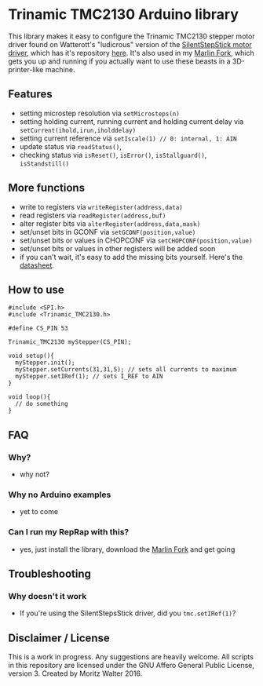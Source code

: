 # Trinamic TMC2130 Arduino library
This library makes it easy to configure the Trinamic TMC2130 stepper motor driver found on Watterott's "ludicrous" version of the [SilentStepStick motor driver](http://www.watterott.com/de/SilentStepStick-TMC2130), which has it's repository [here](https://github.com/watterott/SilentStepStick). It's also used in my [Marlin Fork](https://github.com/makertum/Marlin), which gets you up and running if you actually want to use these beasts in a 3D-printer-like machine.

## Features
- setting microstep resolution via `setMicrosteps(n)`
- setting holding current, running current and holding current delay via `setCurrent(ihold,irun,iholddelay)`
- setting current reference via `setIscale(1) // 0: internal, 1: AIN`
- update status via `readStatus()`, 
- checking status via `isReset()`, `isError()`, `isStallguard()`, `isStandstill()`

## More functions
- write to registers via `writeRegister(address,data)`
- read registers via `readRegister(address,buf)`
- alter register bits via `alterRegister(address,data,mask)`
- set/unset bits in GCONF via `setGCONF(position,value)`
- set/unset bits or values in CHOPCONF via `setCHOPCONF(position,value)`
- set/unset bits or values in other registers will be added soon
- if you can't wait, it's easy to add the missing bits yourself. Here's the [datasheet](http://www.trinamic.com/_articles/products/integrated-circuits/tmc2130/_datasheet/TMC2130_datasheet.pdf).

## How to use
    #include <SPI.h>
    #include <Trinamic_TMC2130.h>
    
    #define CS_PIN 53
    
    Trinamic_TMC2130 myStepper(CS_PIN);
    
    void setup(){
      myStepper.init();
      myStepper.setCurrents(31,31,5); // sets all currents to maximum
      myStepper.setIRef(1); // sets I_REF to AIN
    }
    
    void loop(){
      // do something
    }

## FAQ

### Why?
- why not?

### Why no Arduino examples
- yet to come

### Can I run my RepRap with this?
- yes, just install the library, download the [Marlin Fork](https://github.com/makertum/Marlin) and get going

## Troubleshooting

### Why doesn't it work
- If you're using the SilentStepsStick driver, did you `tmc.setIRef(1)`?

## Disclaimer / License
This is a work in progress. Any suggestions are heavily welcome. All scripts in this repository are licensed under the GNU Affero General Public License, version 3. Created by Moritz Walter 2016.
